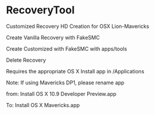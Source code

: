 RecoveryTool  
============

Customized Recovery HD Creation for OSX Lion-Mavericks 

Create Vanilla Recovery with FakeSMC

Create Customized with FakeSMC with apps/tools

Delete Recovery

Requires the appropriate OS X Install app in /Applications

Note: If using Mavericks DP1, please rename app 

from:
Install OS X 10.9 Developer Preview.app

To:
Install OS X Mavericks.app